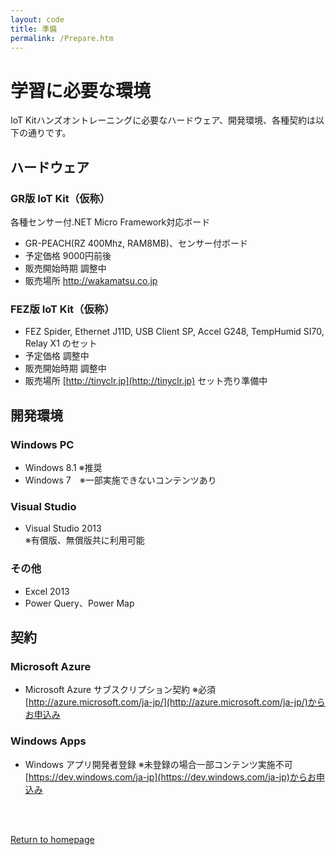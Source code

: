 ```yaml
---
layout: code
title: 準備
permalink: /Prepare.htm
---
```


# 学習に必要な環境
IoT Kitハンズオントレーニングに必要なハードウェア、開発環境、各種契約は以下の通りです。

## ハードウェア

### GR版 IoT Kit（仮称）
各種センサー付.NET Micro Framework対応ボード

* GR-PEACH(RZ 400Mhz, RAM8MB)、センサー付ボード
* 予定価格 9000円前後
* 販売開始時期 調整中
* 販売場所 http://wakamatsu.co.jp

### FEZ版 IoT Kit（仮称）
* FEZ Spider, Ethernet J11D, USB Client SP, Accel G248, TempHumid SI70, Relay X1 のセット
* 予定価格 調整中
* 販売開始時期 調整中
* 販売場所 [http://tinyclr.jp](http://tinyclr.jp)  セット売り準備中
  
## 開発環境

### Windows PC

* Windows 8.1 ※推奨
* Windows 7　※一部実施できないコンテンツあり

### Visual Studio

* Visual Studio 2013  
※有償版、無償版共に利用可能

### その他

* Excel 2013
* Power Query、Power Map

## 契約

### Microsoft Azure

* Microsoft Azure サブスクリプション契約 ※必須  
[http://azure.microsoft.com/ja-jp/](http://azure.microsoft.com/ja-jp/)からお申込み


### Windows Apps

* Windows アプリ開発者登録 ※未登録の場合一部コンテンツ実施不可  
[https://dev.windows.com/ja-jp](https://dev.windows.com/ja-jp)からお申込み

<br/>
<br/>

<a class="btn btn-default" href="index.htm" role="button">Return to homepage</a>
